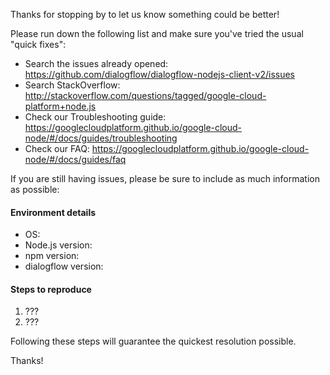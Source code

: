 Thanks for stopping by to let us know something could be better!

Please run down the following list and make sure you've tried the usual "quick
fixes":

  - Search the issues already opened: https://github.com/dialogflow/dialogflow-nodejs-client-v2/issues
  - Search StackOverflow: http://stackoverflow.com/questions/tagged/google-cloud-platform+node.js
  - Check our Troubleshooting guide: https://googlecloudplatform.github.io/google-cloud-node/#/docs/guides/troubleshooting
  - Check our FAQ: https://googlecloudplatform.github.io/google-cloud-node/#/docs/guides/faq

If you are still having issues, please be sure to include as much information as
possible:

#### Environment details

  - OS:
  - Node.js version:
  - npm version:
  - dialogflow version:

#### Steps to reproduce

  1. ???
  2. ???

Following these steps will guarantee the quickest resolution possible.

Thanks!
